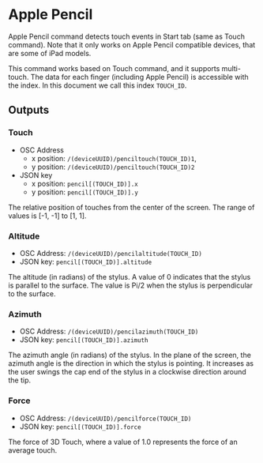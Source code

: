 # Apple Pencil

Apple Pencil command detects touch events in Start tab (same as Touch command).
Note that it only works on Apple Pencil compatible devices, that are some of iPad models.

This command works based on Touch command, and it supports multi-touch.
The data for each finger (including Apple Pencil) is accessible with the index.
In this document we call this index `TOUCH_ID`.

## Outputs

### Touch

- OSC Address
  - x position: `/(deviceUUID)/penciltouch(TOUCH_ID)1`,
  - y position: `/(deviceUUID)/penciltouch(TOUCH_ID)2`
- JSON key
  - x position: `pencil[(TOUCH_ID)].x`
  - y position: `pencil[(TOUCH_ID)].y`

The relative position of touches from the center of the screen.
The range of values is [-1, -1] to [1, 1].

### Altitude

- OSC Address: `/(deviceUUID)/pencilaltitude(TOUCH_ID)`
- JSON key: `pencil[(TOUCH_ID)].altitude`

The altitude (in radians) of the stylus. A value of 0 indicates that the stylus is parallel to the surface. The value is Pi/2 when the stylus is perpendicular to the surface.

### Azimuth

- OSC Address: `/(deviceUUID)/pencilazimuth(TOUCH_ID)`
- JSON key: `pencil[(TOUCH_ID)].azimuth`

The azimuth angle (in radians) of the stylus. In the plane of the screen, the azimuth angle is the direction in which the stylus is pointing. It increases as the user swings the cap end of the stylus in a clockwise direction around the tip.

### Force

- OSC Address: `/(deviceUUID)/pencilforce(TOUCH_ID)`
- JSON key: `pencil[(TOUCH_ID)].force`

The force of 3D Touch, where a value of 1.0 represents the force of an average touch.
